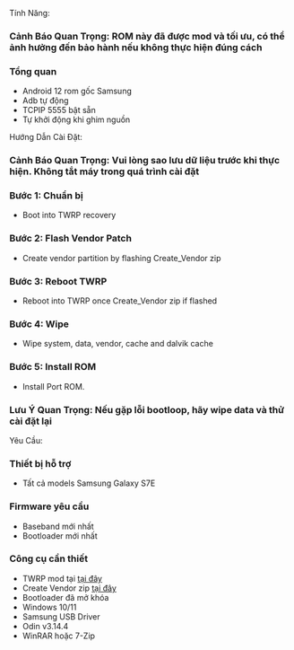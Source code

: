 Tính Năng:
### Cảnh Báo Quan Trọng: ROM này đã được mod và tối ưu, có thể ảnh hưởng đến bảo hành nếu không thực hiện đúng cách

### Tổng quan
- Android 12 rom gốc Samsung
- Adb tự động
- TCPIP 5555 bật sẵn
- Tự khởi động khi ghim nguồn

Hướng Dẫn Cài Đặt:
### Cảnh Báo Quan Trọng: Vui lòng sao lưu dữ liệu trước khi thực hiện. Không tắt máy trong quá trình cài đặt

### Bước 1: Chuẩn bị
- Boot into TWRP recovery

### Bước 2: Flash Vendor Patch
- Create vendor partition by flashing Create_Vendor zip

### Bước 3: Reboot TWRP
- Reboot into TWRP once Create_Vendor zip if flashed

### Bước 4: Wipe
- Wipe system, data, vendor, cache and dalvik cache

### Bước 5: Install ROM
- Install Port ROM.

### Lưu Ý Quan Trọng: Nếu gặp lỗi bootloop, hãy wipe data và thử cài đặt lại

Yêu Cầu:
### Thiết bị hỗ trợ
- Tất cả models Samsung Galaxy S7E

### Firmware yêu cầu
- Baseband mới nhất
- Bootloader mới nhất

### Công cụ cần thiết
- TWRP mod tại [tại đây](https://github.com/ananjaser1211/android_device_samsung_hero/releases/tag/3.7.0_9-hero2lte-20231231)
- Create Vendor zip [tại đây](https://drive.google.com/drive/folders/1VdET4yjVvHdWxlDIXobgxaEyWoz_WJju)
- Bootloader đã mở khóa
- Windows 10/11
- Samsung USB Driver
- Odin v3.14.4
- WinRAR hoặc 7-Zip